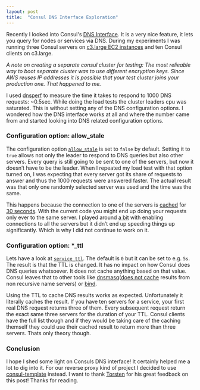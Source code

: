 ```yaml
---
layout: post
title:  "Consul DNS Interface Exploration"
---
```


Recently I looked into Consul's [DNS Interface](https://consul.io/docs/agent/dns.html). It is a very nice feature, it lets you query for nodes or services via DNS. During my experiments I was running three Consul servers on [c3.large EC2 instances](https://aws.amazon.com/ec2/instance-types/#Compute_Optimized) and ten Consul clients on c3.large.

_A note on creating a separate consul cluster for testing: The most relieable way to boot separate cluster was to use different encryption keys. Since AWS reuses IP addresses it is possible that your test cluster joins your production one. That happened to me._

I used [dnsperf](https://github.com/cobblau/dnsperf) to measure the time it takes to respond to 1000 DNS requests: ~0.5sec. While doing the load tests the cluster leaders cpu was saturated. This is without setting any of the DNS configuration options. I wondered how the DNS interface works at all and where the number came from and started looking into DNS related configuration options.

### Configuration option: allow_stale

The configuration option [`allow_stale`](https://consul.io/docs/agent/options.html#allow_stale) is set to `false` by default. Setting it to `true` allows not only the leader to respond to DNS queries but also other servers. Every query is still going to be sent to one of the servers, but now it doesn’t have to be the leader. When I repeated my load test with that option turned on, I was expecting that every server got its share of requests to answer and thus the 1000 requests were answered faster. The actual result was that only one randomly selected server was used and the time was the same. 

This happens because the connection to one of the servers is [cached](https://github.com/hashicorp/consul/blob/b74af612a9b58e1c8b9e341596ea957d51fa47c2/consul/client.go#L339) for [30 seconds](https://github.com/hashicorp/consul/blob/b74af612a9b58e1c8b9e341596ea957d51fa47c2/consul/client.go#L21). With the current code you might end up doing your requests only ever to the same server. I played around [a bit](https://github.com/i0rek/consul/compare/multiple_cached_conns) with enabling connections to all the servers but it didn’t end up speeding things up significantly. Which is why I did not continue to work on it.

### Configuration option: *_ttl

Lets have a look at [`service_ttl`](https://consul.io/docs/agent/options.html#service_ttl). The default is `0` but it can be set to e.g. `5s`. The result is that the TTL is changed. It has no impact on how Consul does DNS queries whatsoever. It does not cache anything based on that value. Consul leaves that to other tools like [dnsmasq](http://www.thekelleys.org.uk/dnsmasq/doc.html)([does not cache](http://thekelleys.org.uk/gitweb/?p=dnsmasq.git;a=commitdiff;h=1023dcbc9e358e42c005414b2f54b3a65daf3b8c) results from non recursive name servers) or [bind](http://bind9.net). 

Using the TTL to cache DNS results works as expected. Unfortunately it literally caches the result. If you have ten servers for a service, your first real DNS request returns three of them. Every subsequent request return the exact same three servers for the duration of your TTL. Consul clients have the full list though and if they would be taking care of the caching themself they could use their cached result to return more than three servers. Thats only theory though.

### Conclusion

I hope I shed some light on Consuls DNS interface! It certainly helped me a lot to dig into it. For our reverse proxy kind of project I decided to use [consul-template](https://github.com/hashicorp/consul-template) instead. I want to thank [Torsten](http://torsten.io) for his great feedback on this post! Thanks for reading.
